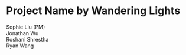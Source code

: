 # Project Name by Wandering Lights
  Sophie Liu (PM)
  <br>
  Jonathan Wu
  <br>
  Roshani Shrestha
  <br>
  Ryan Wang
